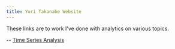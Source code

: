 ```yaml
---
title: Yuri Takanabe Website
---
```


These links are to work I've done with analytics on various topics.

-- [Time Series Analysis](/timeseries/default.html)
